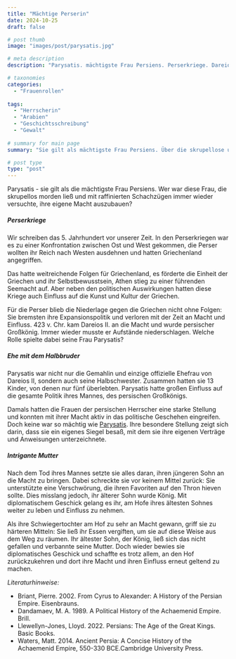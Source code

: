 ```yaml
---
title: "Mächtige Perserin"
date: 2024-10-25
draft: false

# post thumb
image: "images/post/parysatis.jpg"

# meta description
description: "Parysatis. mächtigste Frau Persiens. Perserkriege. Dareios II. Ehe mit Halbbruder. persischer Großkönig. Schwiegertochter vergiftet. Frau und Macht Persien. intrigante Mutter."

# taxonomies
categories:
  - "Frauenrollen"
  
tags:
  - "Herrscherin"
  - "Arabien"
  - "Geschichtsschreibung"
  - "Gewalt"
  
# summary for main page
summary: "Sie gilt als mächtigste Frau Persiens. Über die skrupellose und überaus raffinierte Perserkönigin Parysatis (5. Jh. v. Chr.)."

# post type
type: "post"
---
```


Parysatis - sie gilt als die mächtigste Frau Persiens. Wer war diese Frau, die skrupellos morden ließ und mit raffinierten Schachzügen immer wieder versuchte, ihre eigene Macht auszubauen?

##### Perserkriege

Wir schreiben das 5. Jahrhundert vor unserer Zeit. In den Perserkriegen war es zu einer Konfrontation zwischen Ost und West gekommen, die Perser wollten ihr Reich nach Westen ausdehnen und hatten Griechenland angegriffen.

Das hatte weitreichende Folgen für Griechenland, es förderte die Einheit der Griechen und ihr Selbstbewusstsein, Athen stieg zu einer führenden Seemacht auf. Aber neben den politischen Auswirkungen hatten diese Kriege auch Einfluss auf die Kunst und Kultur der Griechen.

Für die Perser blieb die Niederlage gegen die Griechen nicht ohne Folgen: Sie bremsten ihre Expansionspolitik und verloren mit der Zeit an Macht und Einfluss. 423 v. Chr. kam Dareios II. an die Macht und wurde persischer Großkönig. Immer wieder musste er Aufstände niederschlagen. Welche Rolle spielte dabei seine Frau Parysatis?

##### Ehe mit dem Halbbruder

Parysatis war nicht nur die Gemahlin und einzige offizielle Ehefrau von Dareios II, sondern auch seine Halbschwester. Zusammen hatten sie 13 Kinder, von denen nur fünf überlebten. Parysatis hatte großen Einfluss auf die gesamte Politik ihres Mannes, des persischen Großkönigs.

Damals hatten die Frauen der persischen Herrscher eine starke Stellung und konnten mit ihrer Macht aktiv in das politische Geschehen eingreifen. Doch keine war so mächtig wie [Parysatis](https://www.geo.de/wissen/weltgeschichte/koenigin-parysatis-persiens-maechtigste-frau-raffiniert-und-skrupellos-30179648.html). Ihre besondere Stellung zeigt sich darin, dass sie ein eigenes Siegel besaß, mit dem sie ihre eigenen Verträge und Anweisungen unterzeichnete.

##### Intrigante Mutter

Nach dem Tod ihres Mannes setzte sie alles daran, ihren jüngeren Sohn an die Macht zu bringen. Dabei schreckte sie vor keinem Mittel zurück: Sie unterstützte eine Verschwörung, die ihren Favoriten auf den Thron hieven sollte. Dies misslang jedoch, ihr älterer Sohn wurde König. Mit diplomatischem Geschick gelang es ihr, am Hofe ihres ältesten Sohnes weiter zu leben und Einfluss zu nehmen.

Als ihre Schwiegertochter am Hof zu sehr an Macht gewann, griff sie zu härteren Mitteln: Sie ließ ihr Essen vergiften, um sie auf diese Weise aus dem Weg zu räumen. Ihr ältester Sohn, der König, ließ sich das nicht gefallen und verbannte seine Mutter. Doch wieder bewies sie diplomatisches Geschick und schaffte es trotz allem, an den Hof zurückzukehren und dort ihre Macht und ihren Einfluss erneut geltend zu machen. 





*Literaturhinweise:*
- Briant, Pierre. 2002. From Cyrus to Alexander: A History of the Persian Empire. Eisenbrauns.
- Dandamaev, M. A. 1989. A Political History of the Achaemenid Empire. Brill.
- Llewellyn-Jones, Lloyd. 2022. Persians: The Age of the Great Kings. Basic Books.
- Waters, Matt. 2014. Ancient Persia: A Concise History of the Achaemenid Empire, 550-330 BCE.Cambridge University Press.
